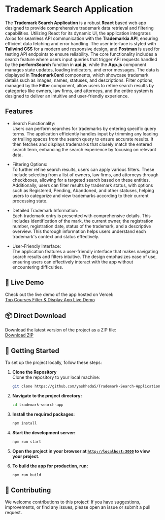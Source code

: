 # Trademark Search Application

The **Trademark Search Application** is a robust **React** based web app designed to provide comprehensive trademark data retrieval and filtering capabilities. Utilizing React for its dynamic UI, the application integrates Axios for seamless API communication with the **Trademarkia API**, ensuring efficient data fetching and error handling. The user interface is styled with **Tailwind CSS** for a modern and responsive design, and **Postman** is used for testing API endpoints to ensure reliability. The core functionality includes a search feature where users input queries that trigger API requests handled by the **performSearch** function in **api.js**, while the **App.js** component manages state updates, loading indicators, and error messages. The data is displayed in **TrademarkCard** components, which showcase trademark details such as images, names, statuses, and descriptions. Filter options, managed by the **Filter** component, allow users to refine search results by categories like owners, law firms, and attorneys, and the entire system is designed to deliver an intuitive and user-friendly experience.

## Features

* Search Functionality: </br>
Users can perform searches for trademarks by entering specific query terms. The application efficiently handles input by trimming any leading or trailing spaces from the search query to ensure accurate results. It then fetches and displays trademarks that closely match the entered search term, enhancing the search experience by focusing on relevant data.

* Filtering Options: </br>
To further refine search results, users can apply various filters. These include selecting from a list of owners, law firms, and attorneys through checkboxes, allowing for a targeted search based on these entities. Additionally, users can filter results by trademark status, with options such as Registered, Pending, Abandoned, and other statuses, helping users to categorize and view trademarks according to their current processing state.

* Detailed Trademark Information: </br>
 Each trademark entry is presented with comprehensive details. This includes identification of the mark, the current owner, the registration number, registration date, status of the trademark, and a descriptive overview. This thorough information helps users understand each trademark's context and status effectively.
 
* User-Friendly Interface: </br>
The application features a user-friendly interface that makes navigating search results and filters intuitive. The design emphasizes ease of use, ensuring users can effectively interact with the app without encountering difficulties.



## 🎯 Live Demo

Check out the live demo of the app hosted on Vercel:  
[Top Courses Filter & Display App Live Demo](https://top-courses-filter-display-app.vercel.app/)

## 📦 Direct Download

Download the latest version of the project as a ZIP file:  
[Download ZIP](https://github.com/yashheda5/Trademark-Search-Application/archive/refs/heads/main.zip)

## 🚀 Getting Started

To set up the project locally, follow these steps:

1. **Clone the Repository**  
   Clone the repository to your local machine:
   ```sh
   git clone https://github.com/yashheda5/Trademark-Search-Application.git
    ```

2. **Navigate to the project directory:**
    ```sh
    cd trademark-search-app
    ```

3. **Install the required packages:**
    ```sh
    npm install
    ```

4. **Start the development server:**
    ```sh
    npm run start
    ```

5. **Open the project in your browser at [`http://localhost:3000`](http://localhost:3000) to view your project**.

6. **To build the app for production, run:**
    ```sh
    npm run build
    ```

## 🤝 Contributing

We welcome contributions to this project! If you have suggestions, improvements, or find any issues, please open an issue or submit a pull request.
